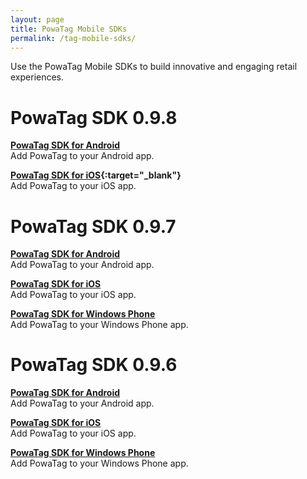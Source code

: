 ```yaml
---
layout: page
title: PowaTag Mobile SDKs
permalink: /tag-mobile-sdks/
---
```


Use the PowaTag Mobile SDKs to build innovative and engaging retail experiences.

# PowaTag SDK 0.9.8

**[PowaTag SDK for Android]({{site.baseurl}}/tag-mobile-sdks/0.9.8/android)**<br />
Add PowaTag to your Android app.

**[PowaTag SDK for iOS]({{site.baseurl}}/tag-mobile-sdks/0.9.8/ios/){:target="_blank"}**<br />
Add PowaTag to your iOS app.

# PowaTag SDK 0.9.7

**[PowaTag SDK for Android]({{site.baseurl}}/tag-mobile-sdks/0.9.7/android)**<br />
Add PowaTag to your Android app.

**[PowaTag SDK for iOS]({{site.baseurl}}/tag-mobile-sdks/0.9.7/ios/)**<br />
Add PowaTag to your iOS app.

**[PowaTag SDK for Windows Phone]({{site.baseurl}}/tag-mobile-sdks/0.9.7/wp/)**<br />
Add PowaTag to your Windows Phone app.

# PowaTag SDK 0.9.6

**[PowaTag SDK for Android]({{site.baseurl}}/tag-mobile-sdks/0.9.6/android)**<br />
Add PowaTag to your Android app.

**[PowaTag SDK for iOS]({{site.baseurl}}/tag-mobile-sdks/0.9.6/ios/)**<br />
Add PowaTag to your iOS app.

**[PowaTag SDK for Windows Phone]({{site.baseurl}}/tag-mobile-sdks/0.9.6/wp/)**<br />
Add PowaTag to your Windows Phone app.


